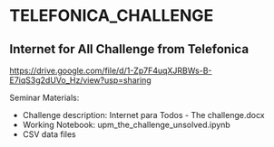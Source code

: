 # TELEFONICA_CHALLENGE

## Internet for All Challenge from Telefonica

https://drive.google.com/file/d/1-Zp7F4uqXJRBWs-B-E7iqS3g2dUVo_Hz/view?usp=sharing

Seminar Materials:

* Challenge description: Internet para Todos - The challenge.docx
* Working Notebook: upm_the_challenge_unsolved.ipynb
* CSV data files


